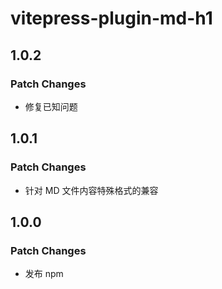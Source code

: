 # vitepress-plugin-md-h1

## 1.0.2

### Patch Changes

- 修复已知问题

## 1.0.1

### Patch Changes

- 针对 MD 文件内容特殊格式的兼容

## 1.0.0

### Patch Changes

- 发布 npm
